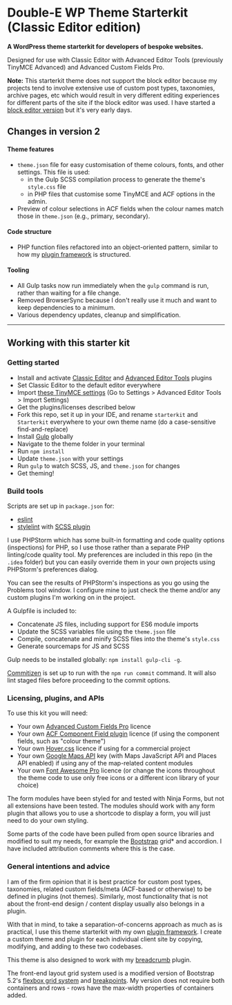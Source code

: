 # Double-E WP Theme Starterkit (Classic Editor edition)

**A WordPress theme starterkit for developers of bespoke websites.**

Designed for use with Classic Editor with Advanced Editor Tools (previously TinyMCE Advanced) and Advanced Custom Fields Pro.

**Note:** This starterkit theme does not support the block editor because my projects tend to involve extensive use of
custom post types, taxonomies, archive pages, etc which would result in very different editing experiences for
different parts of the site if the block editor was used. I have started a [block editor version](https://github.com/doubleedesign/doublee-theme-starter-kit-blocks) but it's very early days.

## Changes in version 2
#### Theme features
- `theme.json` file for easy customisation of theme colours, fonts, and other settings. This file is used: 
  - in the Gulp SCSS compilation process to generate the theme's `style.css` file
  - in PHP files that customise some TinyMCE and ACF options in the admin.
- Preview of colour selections in ACF fields when the colour names match those in `theme.json` (e.g., primary, secondary).

#### Code structure
- PHP function files refactored into an object-oriented pattern, similar to how my [plugin framework](https://github.com/doubleedesign/doublee-plugin-framework) is structured.

#### Tooling
- All Gulp tasks now run immediately when the `gulp` command is run, rather than waiting for a file change.
- Removed BrowserSync because I don't really use it much and want to keep dependencies to a minimum.
- Various dependency updates, cleanup and simplification.

---

## Working with this starter kit

### Getting started

- Install and activate [Classic Editor](https://wordpress.org/plugins/classic-editor/) and [Advanced Editor Tools](https://wordpress.org/plugins/tinymce-advanced/) plugins
- Set Classic Editor to the default editor everywhere
- Import [these TinyMCE settings](setup/tinymce-settings.json) (Go to Settings > Advanced Editor Tools > Import Settings)
- Get the plugins/licenses described below
- Fork this repo, set it up in your IDE, and rename `starterkit` and `Starterkit` everywhere to your own theme name (do a case-sensitive find-and-replace)
- Install [Gulp](https://gulpjs.com/) globally
- Navigate to the theme folder in your terminal
- Run `npm install`
- Update `theme.json` with your settings 
- Run `gulp` to watch SCSS, JS, and `theme.json` for changes
- Get theming!

### Build tools

Scripts are set up in `package.json` for:

- [eslint](https://eslint.org)
- [stylelint](https://stylelint.io/) with [SCSS plugin](https://www.npmjs.com/package/stylelint-scss)

I use PHPStorm which has some built-in formatting and code quality options (inspections) for PHP, so I use those rather
than a separate PHP linting/code quality tool. My preferences are included in this repo (in the `.idea` folder) but you
can easily override them in your own projects using PHPStorm's preferences dialog.

You can see the results of PHPStorm's inspections as you go using the Problems tool window. I configure mine to just
check the theme and/or any custom plugins I'm working on in the project.

A Gulpfile is included to:

- Concatenate JS files, including support for ES6 module imports
- Update the SCSS variables file using the `theme.json` file
- Compile, concatenate and minify SCSS files into the theme's `style.css`
- Generate sourcemaps for JS and SCSS

Gulp needs to be installed globally: `npm install gulp-cli -g`.

[Commitizen](https://github.com/commitizen/cz-cli) is set up to run with the `npm run commit` command.
It will also lint staged files before proceeding to the commit options.

### Licensing, plugins, and APIs

To use this kit you will need:
- Your own [Advanced Custom Fields Pro](https://www.advancedcustomfields.com/pro/) licence
- Your own [ACF Component Field plugin](https://acf-component-field.gummi.io/) licence (if using the component fields, such as "colour theme")
- Your own [Hover.css](https://ianlunn.github.io/Hover/) licence if using for a commercial project
- Your own [Google Maps API](https://developers.google.com/maps/documentation/javascript/get-api-key) key (with Maps JavaScript API and Places API enabled) if using any of the map-related content modules
- Your own [Font Awesome Pro](https://fontawesome.com/) licence (or change the icons throughout the theme code to use only free icons or a different icon library of your choice)

The form modules have been styled for and tested with Ninja Forms, but not all extensions have been tested. The modules should work with any form plugin that allows you to use a shortcode to display a form, you will just need to do your own styling.

Some parts of the code have been pulled from open source libraries and modified to suit my needs, for example the [Bootstrap](https://getbootstrap.com/) grid* and accordion. I have included attribution comments where this is the case.

### General intentions and advice

I am of the firm opinion that it is best practice for custom post types, taxonomies, related custom fields/meta (ACF-based or otherwise) to be defined in plugins (not themes). Similarly, most functionality that is not about the front-end design / content display usually also belongs in a plugin.

With that in mind, to take a separation-of-concerns approach as much as is practical, I use this theme starterkit with my own [plugin framework](https://github.com/doubleedesign/doublee-plugin-framework). I create a custom theme and plugin for each individual client site by copying, modifying, and adding to these two codebases.

This theme is also designed to work with my [breadcrumb](https://github.com/doubleedesign/breadcrumbs-doublee) plugin.

The front-end layout grid system used is a modified version of Bootstrap 5.2's [flexbox grid system](https://getbootstrap.com/docs/5.2/layout/grid/)
and [breakpoints](https://getbootstrap.com/docs/5.2/layout/breakpoints/). My version does not require both containers and rows - rows have the max-width properties of containers added.

